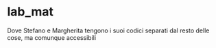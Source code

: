 # lab_mat
Dove Stefano e Margherita tengono i suoi codici separati dal resto delle cose, ma comunque accessibili
